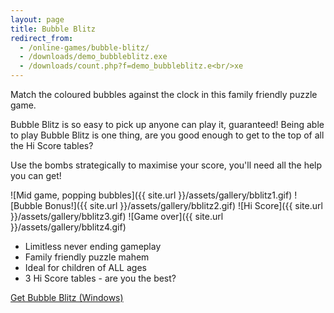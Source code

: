 ```yaml
---
layout: page
title: Bubble Blitz
redirect_from:
  - /online-games/bubble-blitz/
  - /downloads/demo_bubbleblitz.exe
  - /downloads/count.php?f=demo_bubbleblitz.e<br/>xe
---
```

Match the coloured bubbles against the clock in this family friendly puzzle game.

Bubble Blitz is so easy to pick up anyone can play it, guaranteed! Being able to play Bubble Blitz is one thing, are you good enough to get to the top of all the Hi Score tables?

Use the bombs strategically to maximise your score, you'll need all the help you can get!

<div class="gallery" markdown="1">

![Mid game, popping bubbles]({{ site.url }}/assets/gallery/bblitz1.gif)
![Bubble Bonus!]({{ site.url }}/assets/gallery/bblitz2.gif)
![Hi Score]({{ site.url }}/assets/gallery/bblitz3.gif)
![Game over]({{ site.url }}/assets/gallery/bblitz4.gif)

</div>

- Limitless never ending gameplay
- Family friendly puzzle mahem
- Ideal for children of ALL ages
- 3 Hi Score tables - are you the best?

<p class="download">
<a href="https://github.com/BinaryMoon/binarysun/releases/download/v1.0/full_bubbleblitz.exe" class="button">Get Bubble Blitz (Windows)</a>
</p>
